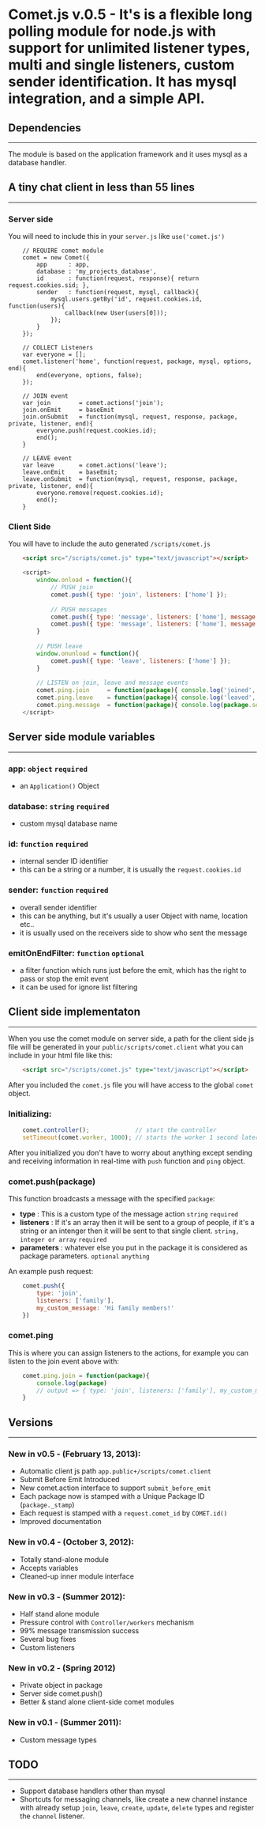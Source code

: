 # **Comet.js v.0.5** - It's is a flexible long polling module for node.js with support for unlimited listener types, multi and single listeners, custom sender identification. It has mysql integration, and a simple API. 

## Dependencies 					 
---------------------------------------
The module is based on the application framework and it uses mysql as a database handler.

## A tiny chat client in less than 55 lines		 
---------------------------------------

### Server side
You will need to include this in your `server.js` like `use('comet.js')`
```
	// REQUIRE comet module
	comet = new Comet({
		app		 : app,
		database : 'my_projects_database',
		id		 : function(request, response){ return request.cookies.sid; },
		sender	 : function(request, mysql, callback){ 
			mysql.users.getBy('id', request.cookies.id, function(users){
				callback(new User(users[0])); 
			});
		}
	});
	
	// COLLECT Listeners
	var everyone = [];
	comet.listener('home', function(request, package, mysql, options, end){
		end(everyone, options, false);
	});
	
	// JOIN event
	var join 		= comet.actions('join');
	join.onEmit 	= baseEmit
	join.onSubmit 	= function(mysql, request, response, package, private, listener, end){
		everyone.push(request.cookies.id);
		end();
	}
	
	// LEAVE event
	var leave 		= comet.actions('leave');
	leave.onEmit 	= baseEmit;
	leave.onSubmit 	= function(mysql, request, response, package, private, listener, end){
		everyone.remove(request.cookies.id);
		end();
	}
```

### Client Side
You will have to include the auto generated `/scripts/comet.js`
```html
	<script src="/scripts/comet.js" type="text/javascript"></script>
```	
```javascript
	<script>
		window.onload = function(){
			// PUSH join
			comet.push({ type: 'join', listeners: ['home'] });
			
			// PUSH messages
			comet.push({ type: 'message', listeners: ['home'], message: 'Hello World!' });
			comet.push({ type: 'message', listeners: ['home'], message: 'This is comet.js!' });
		}
		
		// PUSH leave
		window.onunload = function(){
			comet.push({ type: 'leave', listeners: ['home'] });
		}
	
		// LISTEN on join, leave and message events
		comet.ping.join 	= function(package){ console.log('joined', package); }
		comet.ping.leave 	= function(package){ console.log('leaved', package); }
		comet.ping.message 	= function(package){ console.log(package.sender, ' -> ', package.message); }
	</script>
```

## Server side module variables							
---------------------------------------
### app: `object` `required`
+ an `Application()` Object

### database: `string` `required`				
+ custom mysql database name
	
### id: `function` `required`
+ internal sender ID identifier
+ this can be a string or a number, it is usually the `request.cookies.id`

### sender: `function` `required`
+ overall sender identifier 
+ this can be anything, but it's usually a user Object with name, location etc..
+ it is usually used on the receivers side to show who sent the message

### emitOnEndFilter: `function` `optional`
+ a filter function which runs just before the emit, which has the right to pass or stop the emit event
+ it can be used for ignore list filtering

## Client side implementaton							
---------------------------------------
When you use the comet module on server side, a path for the client side js file will be generated in your `public/scripts/comet.client` what you can include in your html file like this:
```html
	<script src="/scripts/comet.js" type="text/javascript"></script>
```	
After you included the `comet.js` file you will have access to the global `comet` object.

### Initializing:
```javascript
	comet.controller(); 			// start the controller
	setTimeout(comet.worker, 1000); // starts the worker 1 second later for safety
``` 
After you initialized you don't have to worry about anything except sending and receiving information in real-time with `push` function and `ping` object.

### comet.push(package)
This function broadcasts a message with the specified `package`:

+ **type**			: This is a custom type of the message action  `string` `required`
+ **listeners**		: If it's an array then it will be sent to a group of people, if it's a string or an intenger then it will be sent to that single client. `string, integer or array` `required`
+ **parameters**	: whatever else you put in the package it is considered as package parameters. `optional` `anything`

An example push request:
```javascript
	comet.push({
		type: 'join',
		listeners: ['family'],
		my_custom_message: 'Hi family members!'
	})
```

### comet.ping
This is where you can assign listeners to the actions, for example you can listen to the join event above with:
```javascript
	comet.ping.join = function(package){
		console.log(package) 
		// output => { type: 'join', listeners: ['family'], my_custom_message: 'Hi family members!' }
	}
```
	
## Versions 									  
---------------------------------------
### New in v0.5 - (February 13, 2013):
+ Automatic client js path `app.public+/scripts/comet.client`
+ Submit Before Emit Introduced
+ New comet.action interface to support `submit_before_emit`
+ Each package now is stamped with a Unique Package ID (`package._stamp`)
+ Each request is stamped with a `request.comet_id` by `COMET.id()`
+ Improved documentation
	
### New in v0.4 - (October 3, 2012):
+ Totally stand-alone module
+ Accepts variables
+ Cleaned-up inner module interface
	
### New in v0.3 - (Summer 2012):
+ Half stand alone module
+ Pressure control with `Controller/workers` mechanism
+ 99% message transmission success
+ Several bug fixes
+ Custom listeners
	
### New in v0.2 - (Spring 2012)
+ Private object in package
+ Server side comet.push()
+ Better & stand alone client-side comet modules
	
### New in v0.1 - (Summer 2011):
+ Custom message types

## TODO 									  
---------------------------------------
+ Support database handlers other than mysql
+ Shortcuts for messaging channels, like create a new channel instance with already setup `join`, `leave`, `create`, `update`, `delete` types and register the `channel` listener.
